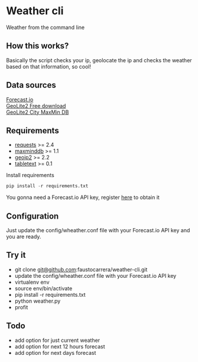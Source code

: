 # Weather cli
Weather from the command line

## How this works?
Basically the script checks your ip, geolocate the ip and checks the weather based on that information, so cool!

## Data sources

[Forecast.io](https://developer.forecast.io/)   
[GeoLite2 Free download](https://dev.maxmind.com/geoip/geoip2/geolite2/)  
[GeoLite2 City MaxMin DB](http://geolite.maxmind.com/download/geoip/database/GeoLite2-City.mmdb.gz)


## Requirements

* [requests](http://docs.python-requests.org/en/latest/) >= 2.4
* [maxminddb](https://github.com/maxmind/libmaxminddb) >= 1.1
* [geoip2](https://pypi.python.org/pypi/geoip2) >= 2.2
* [tabletext](https://github.com/Thibauth/tabletext) >= 0.1

Install requirements  

```python
pip install -r requirements.txt
```

You gonna need a Forecast.io API key, register [here](https://developer.forecast.io/) to obtain it

## Configuration

Just update the config/wheather.conf file with your Forecast.io API key and you are ready.

## Try it

* git clone git@github.com:faustocarrera/weather-cli.git
* update the config/wheather.conf file with your Forecast.io API key
* virtualenv env
* source env/bin/activate
* pip install -r requirements.txt
* python weather.py
* profit

## Todo

* add option for just current weather
* add option for next 12 hours forecast
* add option for next days forecast
